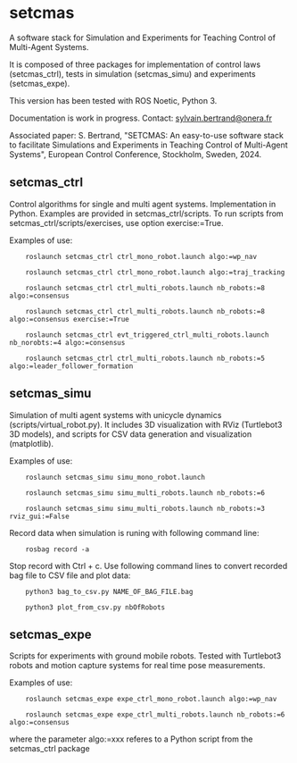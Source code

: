 # setcmas
A software stack for Simulation and Experiments for Teaching Control of Multi-Agent Systems. 

It is composed of three packages for implementation of control laws (setcmas_ctrl), tests in simulation (setcmas_simu) and experiments (setcmas_expe). 

This version has been tested with ROS Noetic, Python 3.

Documentation is work in progress. 
Contact: sylvain.bertrand@onera.fr

Associated paper: 
S. Bertrand, "SETCMAS: An easy-to-use software stack to facilitate Simulations and
Experiments in Teaching Control of Multi-Agent Systems", European Control Conference, Stockholm, Sweden, 2024.



## setcmas_ctrl

Control algorithms for single and multi agent systems. Implementation in Python. Examples are provided in setcmas_ctrl/scripts. To run scripts from setcmas_ctrl/scripts/exercises, use option exercise:=True.

Examples of use:

		roslaunch setcmas_ctrl ctrl_mono_robot.launch algo:=wp_nav

		roslaunch setcmas_ctrl ctrl_mono_robot.launch algo:=traj_tracking

		roslaunch setcmas_ctrl ctrl_multi_robots.launch nb_robots:=8 algo:=consensus
		
		roslaunch setcmas_ctrl ctrl_multi_robots.launch nb_robots:=8 algo:=consensus exercise:=True

		roslaunch setcmas_ctrl evt_triggered_ctrl_multi_robots.launch nb_norobts:=4 algo:=consensus

		roslaunch setcmas_ctrl ctrl_multi_robots.launch nb_robots:=5 algo:=leader_follower_formation


## setcmas_simu

Simulation of multi agent systems with unicycle dynamics (scripts/virtual_robot.py). 
It includes 3D visualization with RViz (Turtlebot3 3D models), and scripts for CSV data generation and visualization (matplotlib).


Examples of use:

		roslaunch setcmas_simu simu_mono_robot.launch

		roslaunch setcmas_simu simu_multi_robots.launch nb_robots:=6

		roslaunch setcmas_simu simu_multi_robots.launch nb_robots:=3 rviz_gui:=False

Record data when simulation is runing with following command line:

		rosbag record -a
		
Stop record with Ctrl + c. Use following command lines to convert recorded bag file to CSV file and plot data:

		python3 bag_to_csv.py NAME_OF_BAG_FILE.bag
		
		python3 plot_from_csv.py nbOfRobots


## setcmas_expe

Scripts for experiments with ground mobile robots. Tested with Turtlebot3 robots and motion capture systems for real time pose measurements. 

Examples of use:

		roslaunch setcmas_expe expe_ctrl_mono_robot.launch algo:=wp_nav

		roslaunch setcmas_expe expe_ctrl_multi_robots.launch nb_robots:=6 algo:=consensus

where the parameter algo:=xxx referes to a Python script from the setcmas_ctrl package